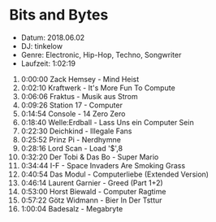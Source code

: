 # Bits and Bytes

* Datum: 2018.06.02
* DJ: tinkelow
* Genre: Electronic, Hip-Hop, Techno, Songwriter
* Laufzeit: 1:02:19

01. 0:00:00 Zack Hemsey - Mind Heist
02. 0:02:10 Kraftwerk - It's More Fun To Compute
03. 0:06:06 Fraktus - Musik aus Strom
04. 0:09:26 Station 17 - Computer
05. 0:14:54 Console - 14 Zero Zero
06. 0:18:40 Welle:Erdball - Lass Uns ein Computer Sein
07. 0:22:30 Deichkind - Illegale Fans
08. 0:25:52 Prinz Pi - Nerdhymne
09. 0:28:16 Lord Scan - Load '$',8
10. 0:32:20 Der Tobi & Das Bo - Super Mario
11. 0:34:44 I-F - Space Invaders Are Smoking Grass
12. 0:40:54 Das Modul - Computerliebe (Extended Version)
13. 0:46:14 Laurent Garnier - Greed (Part 1+2)
14. 0:53:00 Horst Biewald - Computer Ragtime
15. 0:57:22 Götz Widmann - Bier In Der Tsttur
16. 1:00:04 Badesalz - Megabryte

